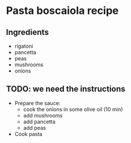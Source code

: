 # Pasta boscaiola recipe


## Ingredients

- rigatoni
- pancetta
- peas
- mushrooms
- onions


## TODO: we need the instructions

- Prepare the sauce:
  - cook the onions in some olive oil (10 min)
  - add mushrooms
  - add pancetta
  - add peas
- Cook pasta
